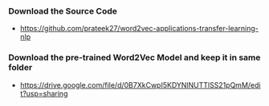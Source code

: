 ### Download the Source Code

- https://github.com/prateek27/word2vec-applications-transfer-learning-nlp


### Download the pre-trained Word2Vec Model and keep it in same folder

- https://drive.google.com/file/d/0B7XkCwpI5KDYNlNUTTlSS21pQmM/edit?usp=sharing

